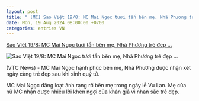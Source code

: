 ```yaml
---
layout: post
title: " [MC] Sao Việt 19/8: MC Mai Ngọc tươi tắn bên mẹ, Nhã Phương trẻ đẹp ..."
date: Mon, 19 Aug 2024 08:00:00 +0700
categories: entries VN
---
```

[Sao Việt 19/8: MC Mai Ngọc tươi tắn bên mẹ, Nhã Phương trẻ đẹp ...](https://vtcnews.vn/sao-viet-19-8-mc-mai-ngoc-tuoi-tan-ben-me-nha-phuong-tre-dep-khac-la-ar890247.html)

![Sao Việt 19/8: MC Mai Ngọc tươi tắn bên mẹ, Nhã Phương trẻ đẹp ...](http://cdn-i.vtcnews.vn/resize/tFHEWfoC45PdJX9TsLkZGg2/upload/2024/08/18/ava1-recovered-recovered-recovered-recovered-recovered-recovered-recovered-recovered-recovered-recovered-recovered-recovered-recovered-recovered-23090470.jpg)

(VTC News) - MC Mai Ngọc hạnh phúc bên mẹ, Nhã Phương được nhận xét ngày càng trẻ đẹp sau khi sinh quý tử.

MC Mai Ngọc đăng loạt ảnh rạng rỡ bên mẹ trong ngày lễ Vu Lan. Mẹ của nữ MC nhận được nhiều lời khen ngợi của khán giả vì nhan sắc trẻ đẹp.

